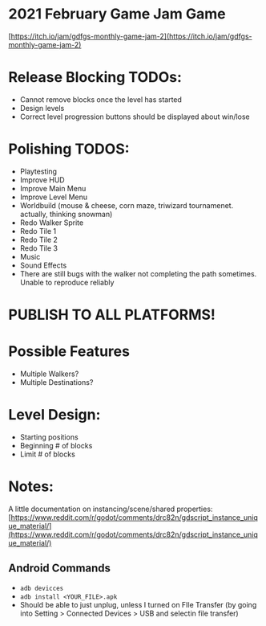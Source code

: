 # 2021 February Game Jam Game
[https://itch.io/jam/gdfgs-monthly-game-jam-2](https://itch.io/jam/gdfgs-monthly-game-jam-2)

# Release Blocking TODOs:
- Cannot remove blocks once the level has started
- Design levels
- Correct level progression buttons should be displayed about win/lose

# Polishing TODOS:
- Playtesting
- Improve HUD
- Improve Main Menu
- Improve Level Menu
- Worldbuild (mouse & cheese, corn maze, triwizard tournamenet. actually, thinking snowman)
- Redo Walker Sprite
- Redo Tile 1
- Redo Tile 2
- Redo Tile 3
- Music
- Sound Effects
- There are still bugs with the walker not completing the path sometimes. Unable to reproduce reliably

# PUBLISH TO ALL PLATFORMS!

# Possible Features
- Multiple Walkers?
- Multiple Destinations?

# Level Design:
- Starting positions
- Beginning # of blocks
- Limit # of blocks

# Notes:
 A little documentation on instancing/scene/shared properties: [https://www.reddit.com/r/godot/comments/drc82n/gdscript_instance_unique_material/](https://www.reddit.com/r/godot/comments/drc82n/gdscript_instance_unique_material/)

## Android Commands
- `adb devicces`
- `adb install <YOUR_FILE>.apk`
- Should be able to just unplug, unless I turned on FIle Transfer (by going into Setting > Connected Devices > USB and selectin file transfer)
